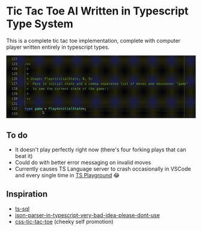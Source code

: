 # Tic Tac Toe AI Written in Typescript Type System

This is a complete tic tac toe implementation, complete with computer player written entirely in typescript types.

![](demo.gif)

## To do

- It doesn't play perfectly right now (there's four forking plays that can beat it)
- Could do with better error messaging on invalid moves
- Currently causes TS Language server to crash occasionally in VSCode and every single time in [TS Playground](https://www.typescriptlang.org/play) 😂

## Inspiration

- [ts-sql](https://github.com/codemix/ts-sql)
- [json-parser-in-typescript-very-bad-idea-please-dont-use](https://github.com/jamiebuilds/json-parser-in-typescript-very-bad-idea-please-dont-use)
- [css-tic-tac-toe](https://github.com/lukebatchelor/css-tic-tac-toe) (cheeky self promotion)
